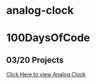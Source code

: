 # analog-clock

# 100DaysOfCode

## 03/20 Projects

<a href="https://analog-clock-new.netlify.app/" target="_blank">Click Here to view Analog Clock</a>
